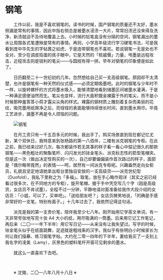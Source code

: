 # 钢笔

&emsp;&emsp;工作以前，我是不喜欢钢笔的。读书的时候，国产钢笔的质量还不太好，墨水侧漏是常有的事情，因此中指右侧总是被墨水浸渍一大片，常常旧渍还没来得及洗净，新渍就迫不及待地覆盖上去。小时候的铅笔盒没有分隔的空间，钢笔漏出的墨水让周围各式笔遭殃是常有的事情。再则，小学高年级流行学习硬笔书法，可是我看到庞中华先生的字帖畏之如虎，于是连带钢笔也不喜欢。若说钢笔一无是处也不全对，至少在调皮捣蛋的孩子眼中，它是天然的「核威慑」力量，甩墨是远程攻击，近程攻击则是锐利的笔尖——与圆规有得一拼。早年对钢笔的印象便是如此了。

&emsp;&emsp;日历翻至二十一世纪初的几年。忽然想给自己买一支高级钢笔。原因却不太清楚，也许是钢笔有一种天然的仪式感——必须定期吸墨吧。此时的钢笔与少年时不一样，以旋转螺杆的方式将墨水吸入，能够清楚地看到储墨区间被墨水灌满，于是一种满足感便油然而生。笔尖也变样，流行大面积镀金裸露于外的笔尖，而不是小时候那种羞答答小荷才露尖尖角的样式。裸露的钢材质上雕刻着复杂而美丽的花纹，吸完墨用纸擦净之后，亮锃锃的表面能够持续很长时间，直到墨水用尽。毕竟工艺进步，漏墨不再是令人烦恼的问题。

&emsp;&emsp;![钢笔](https://github.com/voyageplanet/treatise/blob/master/_img_/20141026-fountain-pen.png)

&emsp;&emsp;在月工资只有一千五百多元的时候，我出手了。购买场景直到现在都记忆尤新，某个双休日，我特意来到张杨路的第一八佰伴，二楼有派克钢笔的专柜。在此之前，我已经来过好几次，每次都装作若无其事的样子看一看心中惦记很久的那款钢笔——黑色粗壮的聚酯笔杆、闪闪发光的铱金笔头、派克标志性的箭型笔帽夹。但是这一次（做出决定性购买的一次），自己却要偏偏装作首次路过的样子，面部是「偶尔略带竟然」的表情——呵，居然有一间派克专柜呢。兴趣盎然走向女柜员，礼貌且坚定地请她拿出柜台里独自安放的一支高级货——派克世纪型（Duofold），我私下里称之为「多福」。取笔，放在手心略作观详（其实之前已经看过很多次，在不同地方的专柜），旋开笔帽，握于手中凭空写几个字（因是高级货，女店员不肯试墨）。全程不过一分钟，平静地请对面准备给我作大段介绍的女店员：「小姐，可以了，买单吧」。「送给朋友吧？」女店员微笑地说，「的确是手感非常好的一支笔，特别有面子。」十几年过去了，我依然记得这句话。

&emsp;&emsp;派克是我的第一支贵价笔，陪伴我至少七八年。刚开始用它学英文单词，有一天非常夸张地写完十张 A4 大小的纸，用尽吸满的一筒墨。后来用它记工作笔记，再后来（二〇一一年下半年）用它写日记——从来没有让我失望过。写字的时候，铱金笔头似乎在纸面跳舞，足迹就是粗线条的汉字。我似乎有些明白小时候家长为何让我们描摹、练习钢笔字帖。大约在二零一四年的下半年，妻给我买了一支刻上我名字的凌美（Lamy），灰黑色的塑料笔杆开窗可见剩余的墨水。

&emsp;&emsp;就这么一直喜欢下去吧。

&emsp;&emsp;

&emsp;&emsp;※ 沈翎，二〇一八年八月十八日 ※